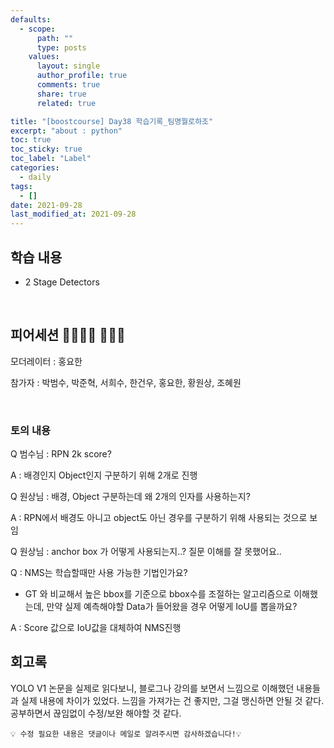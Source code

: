 ```yaml
---
defaults:
  - scope:
      path: ""
      type: posts
    values:
      layout: single
      author_profile: true
      comments: true
      share: true
      related: true

title: "[boostcourse] Day38 학습기록_팀명뭘로하조"
excerpt: "about : python"
toc: true
toc_sticky: true
toc_label: "Label"
categories:
  - daily
tags:
  - []
date: 2021-09-28
last_modified_at: 2021-09-28
---
```


## 학습 내용

- 2 Stage Detectors

<br>

## 피어세션 👨‍👨‍👦‍👦 👨‍👨‍👦

모더레이터 : 홍요한

참가자 : 박범수, 박준혁, 서희수, 한건우, 홍요한, 황원상, 조혜원

<br>

### 토의 내용

Q 범수님 :  RPN 2k score?

A : 배경인지 Object인지 구분하기 위해 2개로 진행

Q 원상님 :  배경, Object 구분하는데 왜 2개의 인자를 사용하는지?

A :  RPN에서 배경도 아니고 object도 아닌 경우를 구분하기 위해 사용되는 것으로 보임

Q 원상님 : anchor box 가 어떻게 사용되는지..? 질문 이해를 잘 못했어요..

Q : NMS는 학습할때만 사용 가능한 기법인가요?

- GT 와 비교해서 높은 bbox를 기준으로 bbox수를 조절하는 알고리즘으로 이해했는데, 
만약 실제 예측해야할 Data가 들어왔을 경우 어떻게 IoU를 뽑을까요?

A : Score 값으로 IoU값을 대체하여 NMS진행

## 회고록

YOLO V1 논문을 실제로 읽다보니, 블로그나 강의를 보면서 느낌으로 이해했던 내용들과 실제 내용에 차이가 있었다. 느낌을 가져가는 건 좋지만, 그걸 맹신하면 안될 것 같다. 공부하면서 끊임없이 수정/보완 해야할 것 같다. 

```
💡 수정 필요한 내용은 댓글이나 메일로 알려주시면 감사하겠습니다!💡 
```
